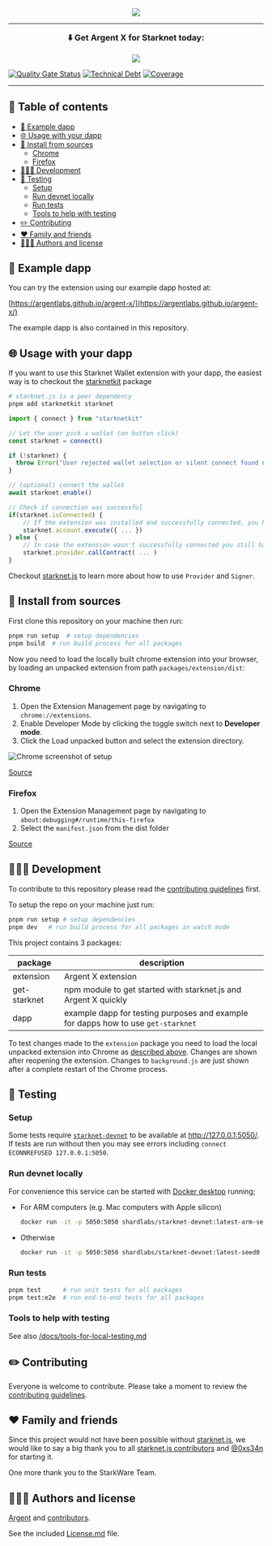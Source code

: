 <!-- logo -->
<p align="center">
  <img src="https://raw.githubusercontent.com/argentlabs/argent-x/HEAD/assets/readme-header.png">
</p>

---

<h3 align='center' style='margin: 1em;'>⬇️ Get <b>Argent X</b> for Starknet today:</h3>

<p align="center">
  <a href="https://chrome.google.com/webstore/detail/argent-x-starknet-wallet/dlcobpjiigpikoobohmabehhmhfoodbb/">
    <img src="https://raw.githubusercontent.com/argentlabs/argent-x/HEAD/assets/button-download.svg">
  </a>
</p>

[![Quality Gate Status](https://sonarcloud.io/api/project_badges/measure?project=argentlabs_argent-x-private&metric=alert_status&token=37f8b93db6e967b7992252f0e70c62ff6da11bbb)](https://sonarcloud.io/summary/new_code?id=argentlabs_argent-x-private) [![Technical Debt](https://sonarcloud.io/api/project_badges/measure?project=argentlabs_argent-x-private&metric=sqale_index&token=37f8b93db6e967b7992252f0e70c62ff6da11bbb)](https://sonarcloud.io/summary/new_code?id=argentlabs_argent-x-private) [![Coverage](https://sonarcloud.io/api/project_badges/measure?project=argentlabs_argent-x-private&metric=coverage&token=37f8b93db6e967b7992252f0e70c62ff6da11bbb)](https://sonarcloud.io/summary/new_code?id=argentlabs_argent-x-private)

---

<h2>🌈 Table of contents</h2>

- [🧒 Example dapp](#-example-dapp)
- [🌐 Usage with your dapp](#-usage-with-your-dapp)
- [🚀 Install from sources](#-install-from-sources)
  - [Chrome](#chrome)
  - [Firefox](#firefox)
- [👩🏾‍💻 Development](#-development)
- [🧪 Testing](#-testing)
  - [Setup](#setup)
  - [Run devnet locally](#run-devnet-locally)
  - [Run tests](#run-tests)
  - [Tools to help with testing](#tools-to-help-with-testing)
- [✏️ Contributing](#️-contributing)
- [❤️ Family and friends](#️-family-and-friends)
- [👨🏼‍🎨 Authors and license](#-authors-and-license)

## 🧒 Example dapp

You can try the extension using our example dapp hosted at:

[https://argentlabs.github.io/argent-x/](https://argentlabs.github.io/argent-x/)

The example dapp is also contained in this repository.

## 🌐 Usage with your dapp

If you want to use this Starknet Wallet extension with your dapp, the easiest way is to checkout the [starknetkit](https://github.com/argentlabs/starknetkit) package

```bash
# starknet.js is a peer dependency
pnpm add starknetkit starknet
```

```javascript
import { connect } from "starknetkit"

// Let the user pick a wallet (on button click)
const starknet = connect()

if (!starknet) {
  throw Error("User rejected wallet selection or silent connect found nothing")
}

// (optional) connect the wallet
await starknet.enable()

// Check if connection was successful
if(starknet.isConnected) {
    // If the extension was installed and successfully connected, you have access to a starknet.js Signer object to do all kinds of requests through the user's wallet contract.
    starknet.account.execute({ ... })
} else {
    // In case the extension wasn't successfully connected you still have access to a starknet.js Provider to read starknet states and sent anonymous transactions
    starknet.provider.callContract( ... )
}
```

Checkout [starknet.js](https://github.com/0xs34n/starknet.js) to learn more about how to use `Provider` and `Signer`.

## 🚀 Install from sources

First clone this repository on your machine then run:

```bash
pnpm run setup  # setup dependencies
pnpm build  # run build process for all packages
```

Now you need to load the locally built chrome extension into your browser, by loading an unpacked extension from path `packages/extension/dist`:

### Chrome

1. Open the Extension Management page by navigating to `chrome://extensions`.
2. Enable Developer Mode by clicking the toggle switch next to **Developer mode**.
3. Click the Load unpacked button and select the extension directory.

![Chrome screenshot of setup](https://wd.imgix.net/image/BhuKGJaIeLNPW9ehns59NfwqKxF2/vOu7iPbaapkALed96rzN.png?auto=format)

[Source](https://developer.chrome.com/docs/extensions/mv3/getstarted/#manifest)

### Firefox

1. Open the Extension Management page by navigating to `about:debugging#/runtime/this-firefox`
2. Select the `manifest.json` from the dist folder

[Source](https://firefox-source-docs.mozilla.org/devtools-user/about_colon_debugging/index.html)

## 👩🏾‍💻 Development

To contribute to this repository please read the [contributing guidelines](Contributing.md) first.

To setup the repo on your machine just run:

```bash
pnpm run setup # setup dependencies
pnpm dev   # run build process for all packages in watch mode
```

This project contains 3 packages:

| package | description |
| --- | --- |
| extension | Argent X extension |
| get-starknet | npm module to get started with starknet.js and Argent X quickly |
| dapp | example dapp for testing purposes and example for dapps how to use `get-starknet` |

To test changes made to the `extension` package you need to load the local unpacked extension into Chrome as [described above](#install-fromsources). Changes are shown after reopening the extension. Changes to `background.js` are just shown after a complete restart of the Chrome process.

## 🧪 Testing

### Setup

Some tests require [`starknet-devnet`](https://github.com/Shard-Labs/starknet-devnet) to be available at http://127.0.0.1:5050/. If tests are run without then you may see errors including `connect ECONNREFUSED 127.0.0.1:5050`.

### Run devnet locally

For convenience this service can be started with [Docker desktop](https://www.docker.com/get-started/) running;

- For ARM computers (e.g. Mac computers with Apple silicon)

  ```bash
  docker run -it -p 5050:5050 shardlabs/starknet-devnet:latest-arm-seed0
  ```

- Otherwise

  ```bash
  docker run -it -p 5050:5050 shardlabs/starknet-devnet:latest-seed0
  ```

### Run tests

```bash
pnpm test      # run unit tests for all packages
pnpm test:e2e  # run end-to-end tests for all packages
```

### Tools to help with testing

See also [/docs/tools-for-local-testing.md](/docs/tools-for-local-testing.md)

## ✏️ Contributing

Everyone is welcome to contribute. Please take a moment to review the [contributing guidelines](Contributing.md).

## ❤️ Family and friends

Since this project would not have been possible without [starknet.js](https://github.com/seanjameshan/starknet.js), we would like to say a big thank you to all [starknet.js contributors](https://github.com/0xs34n/starknet.js/graphs/contributors) and [@0xs34n](https://github.com/0xs34n) for starting it.

One more thank you to the StarkWare Team.

## 👨🏼‍🎨 Authors and license

[Argent](https://github.com/argentlabs) and [contributors](https://github.com/argentlabs/argent-x/graphs/contributors).

See the included [License.md](License.md) file.
